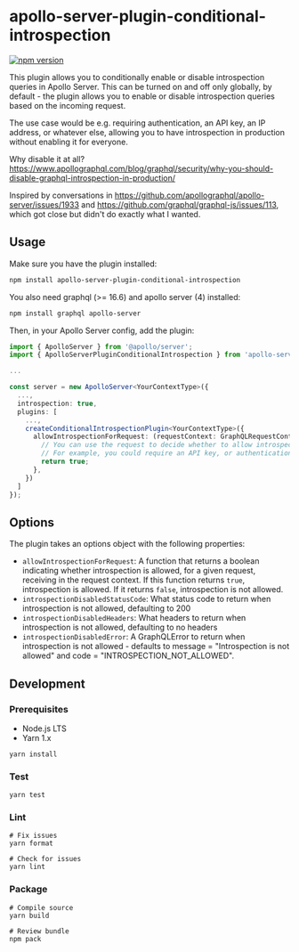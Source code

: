 # apollo-server-plugin-conditional-introspection

[![npm version](https://badge.fury.io/js/apollo-server-plugin-conditional-introspection.svg)](https://badge.fury.io/js/apollo-server-plugin-conditional-introspection)

This plugin allows you to conditionally enable or disable introspection queries in Apollo Server. This can be turned on and off only globally, by default - the plugin allows you to enable or disable introspection queries based on the incoming request.

The use case would be e.g. requiring authentication, an API key, an IP address, or whatever else, allowing you to have introspection in production without enabling it for everyone.

Why disable it at all? https://www.apollographql.com/blog/graphql/security/why-you-should-disable-graphql-introspection-in-production/

Inspired by conversations in https://github.com/apollographql/apollo-server/issues/1933 and https://github.com/graphql/graphql-js/issues/113, which got close but didn't do exactly what I wanted.

## Usage

Make sure you have the plugin installed:

```bash
npm install apollo-server-plugin-conditional-introspection
```

You also need graphql (>= 16.6) and apollo server (4) installed:

```bash
npm install graphql apollo-server
```

Then, in your Apollo Server config, add the plugin:

```ts
import { ApolloServer } from '@apollo/server';
import { ApolloServerPluginConditionalIntrospection } from 'apollo-server-plugin-conditional-introspection';

...

const server = new ApolloServer<YourContextType>({
  ...,
  introspection: true,
  plugins: [
    ...,
    createConditionalIntrospectionPlugin<YourContextType>({
      allowIntrospectionForRequest: (requestContext: GraphQLRequestContextResponseForOperation<YourContextType>) => {
        // You can use the request to decide whether to allow introspection
        // For example, you could require an API key, or authentication, or an IP address
        return true;
      },
    })
  ]
});
```

## Options

The plugin takes an options object with the following properties:

- `allowIntrospectionForRequest`: A function that returns a boolean indicating whether introspection is allowed, for a given request, receiving in the request context. If this function returns `true`, introspection is allowed. If it returns `false`, introspection is not allowed.
- `introspectionDisabledStatusCode`: What status code to return when introspection is not allowed, defaulting to 200
- `introspectionDisabledHeaders`: What headers to return when introspection is not allowed, defaulting to no headers
- `introspectionDisabledError`: A GraphQLError to return when introspection is not allowed - defaults to message = "Introspection is not allowed" and code = "INTROSPECTION_NOT_ALLOWED".

## Development

### Prerequisites

- Node.js LTS
- Yarn 1.x

```shell
yarn install
```

### Test

```shell
yarn test
```

### Lint

```shell
# Fix issues
yarn format

# Check for issues
yarn lint
```

### Package

```shell
# Compile source
yarn build

# Review bundle
npm pack
```
